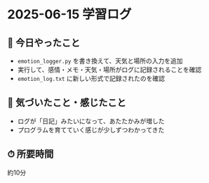 # 2025-06-15 学習ログ

## 🌱 今日やったこと
- `emotion_logger.py` を書き換えて、天気と場所の入力を追加
- 実行して、感情・メモ・天気・場所がログに記録されることを確認
- `emotion_log.txt` に新しい形式で記録されたのを確認

## 💭 気づいたこと・感じたこと
- ログが「日記」みたいになって、あたたかみが増した
- プログラムを育てていく感じが少しずつわかってきた

## ⏱ 所要時間
約10分
